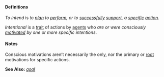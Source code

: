 #### Definitions

*To intend* is *to [plan](https://github.com/gcassel/Modular-Organization-Terminology/blob/master/terms/plan.md) to [perform](https://github.com/gcassel/Modular-Organization-Terminology/blob/master/terms/perform.md), or to [successfully](https://github.com/gcassel/Modular-Organization-Terminology/blob/master/terms/succeed.md) [support](https://github.com/gcassel/Modular-Organization-Terminology/blob/master/terms/support.md), a [specific](https://github.com/gcassel/Modular-Organization-Terminology/blob/master/terms/specific.md) [action](https://github.com/gcassel/Modular-Organization-Terminology/blob/master/terms/act.md)*.


*Intentional* is a [trait](https://github.com/gcassel/Modular-Organization-Terminology/blob/master/terms/trait.md) of actions by [agents](https://github.com/gcassel/Modular-Organization-Terminology/blob/master/terms/agent.md) who *are or were consciously [motivated](https://github.com/gcassel/Modular-Organization-Terminology/blob/master/terms/motivate.md) by one or more specific intentions*. 
 
#### Notes
 
Conscious motivations aren’t necessarily the only, nor the primary or [root](https://github.com/gcassel/Modular-Organization-Terminology/blob/master/terms/root.md) motivations for specific actions.

**See Also:** *[goal](https://github.com/gcassel/Modular-Organization-Terminology/blob/master/terms/goal.md)*
